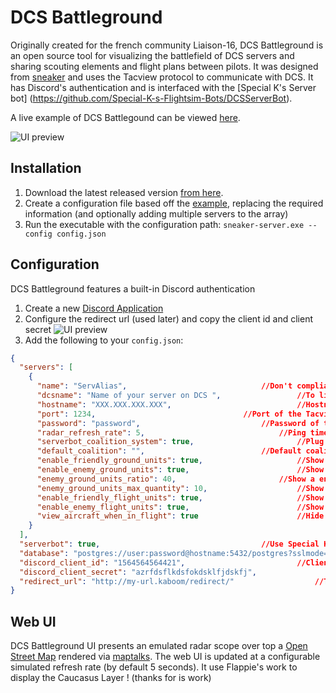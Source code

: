 # DCS Battleground 

Originally created for the french community Liaison-16, DCS Battleground is an open source tool for visualizing the battlefield of DCS servers and sharing scouting elements and flight plans between pilots.
It was designed from [sneaker](https://github.com/Special-K-s-Flightsim-Bots/sneaker) and uses the Tacview protocol to communicate with DCS.
It has Discord's authentication and is interfaced with the [Special K's Server bot] (https://github.com/Special-K-s-Flightsim-Bots/DCSServerBot).

A live example of DCS Battlegound can be viewed [here](http://map.liaison16.eu/).


![UI preview](https://i.imgur.com/KR1zEoX.png)

## Installation

1. Download the latest released version [from here](https://github.com/Frigondin/DCSBattleground/releases).
2. Create a configuration file based off the [example](/example.config.json), replacing the required information (and optionally adding multiple servers to the array)
3. Run the executable with the configuration path: `sneaker-server.exe --config config.json`

## Configuration

DCS Battleground features a built-in Discord authentication 

1. Create a new [Discord Application](https://discord.com/developers/applications) 
2. Configure the redirect url (used later) and copy the client id and client secret
![UI preview](https://i.imgur.com/APMF8zE.png)
4. Add the following to your `config.json`:
```json
{
  "servers": [
    {
      "name": "ServAlias",								//Don't compliant with special characters
	  "dcsname": "Name of your server on DCS ",					//To link the DCS Battleground's server with DCS's server
      "hostname": "XXX.XXX.XXX.XXX",							//Hostname or IP address of the Tacview server
      "port": 1234,									//Port of the Tacview server
	  "password": "password",							//Password of the Tacview server
      "radar_refresh_rate": 5,								//Ping time of collecting data from tacview
	  "serverbot_coalition_system": true,						//Plug and play Special K's coalition system (need the "database" data)
	  "default_coalition": "",							//Default coalition if the user have not coalition (can be "blue", "red", "GM" or "")
      "enable_friendly_ground_units": true,						//Show friendly ground units
      "enable_enemy_ground_units": true,						//Show enemy ground units
	  "enemy_ground_units_ratio": 40,						//Show a enemy ground unit every 40 units
	  "enemy_ground_units_max_quantity": 10,					//Show max 10 enemy units on the map (-1 to deactivate this feature)
	  "enable_friendly_flight_units": true,						//Show friendly aircraft
	  "enable_enemy_flight_units": true,						//Show enemy aircraft
	  "view_aircraft_when_in_flight": true						//Hide enemy aircraft when the user is connected to DCS (need to link the discord account with DCS account with .link command's)
    }
  ],
  "serverbot": true,									//Use Special K's server bot
  "database": "postgres://user:password@hostname:5432/postgres?sslmode=disable",	//Special K's server bot Database
  "discord_client_id": "1564564564421",							//Client ID of the discord application
  "discord_client_secret": "azrfdsflkdsfokdsklfjdskfj",					//Client secret of the discord application
  "redirect_url": "http://my-url.kaboom/redirect/"					//The url used to access DCS Battleground (/redirect/ needed)
}
```

## Web UI

DCS Battleground UI presents an emulated radar scope over top a [Open Street Map](https://openstreetmap.org) rendered via [maptalks](https://maptalks.org). The web UI is updated at a configurable simulated refresh rate (by default 5 seconds).
It use Flappie's work to display the Caucasus Layer ! (thanks for is work)

